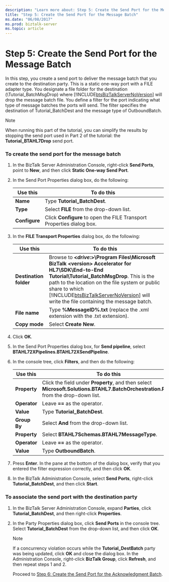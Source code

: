 ```yaml
---
description: "Learn more about: Step 5: Create the Send Port for the Message Batch"
title: "Step 5: Create the Send Port for the Message Batch"
ms.date: "06/08/2017"
ms.prod: biztalk-server
ms.topic: article
---
```

# Step 5: Create the Send Port for the Message Batch
In this step, you create a send port to deliver the message batch that you create to the destination party. This is a static one-way port with a FILE adapter type. You designate a file folder for the destination (\Tutorial_BatchMsgDrop) where [!INCLUDE[btsBizTalkServerNoVersion](../../includes/btsbiztalkservernoversion-md.md)] will drop the message batch file. You define a filter for the port indicating what type of message batches the ports will send. The filter specifies the destination of Tutorial_BatchDest and the message type of OutboundBatch.  

> [!NOTE]
>  When running this part of the tutorial, you can simplify the results by stopping the send port used in Part 2 of the tutorial: the **Tutorial_BTAHL7Drop** send port.  

### To create the send port for the message batch  

1. In the BizTalk Server Administration Console, right-click **Send Ports**, point to **New**, and then click **Static One-way Send Port**.  

2. In the Send Port Properties dialog box, do the following:  


   |   Use this    |                              To do this                               |
   |---------------|-----------------------------------------------------------------------|
   |   **Name**    |                     Type **Tutorial_BatchDest**.                      |
   |   **Type**    |               Select **FILE** from the drop-down list.                |
   | **Configure** | Click **Configure** to open the FILE Transport Properties dialog box. |


3. In the **FILE Transport Properties** dialog box, do the following:  


   |        Use this        |                                                                                                                                                                           To do this                                                                                                                                                                            |
   |------------------------|-----------------------------------------------------------------------------------------------------------------------------------------------------------------------------------------------------------------------------------------------------------------------------------------------------------------------------------------------------------------|
   | **Destination folder** | Browse to **\<*drive*:\>\Program Files\Microsoft  BizTalk \<version\> Accelerator for HL7\SDK\End-to-End Tutorial\Tutorial_BatchMsgDrop**. This is the path to the location on the file system or public share to which [!INCLUDE[btsBizTalkServerNoVersion](../../includes/btsbiztalkservernoversion-md.md)] will write the file containing the message batch. |
   |     **File name**      |                                                                                                                                         Type **%MessageID%.txt** (replace the .xml extension with the .txt extension).                                                                                                                                          |
   |     **Copy mode**      |                                                                                                                                                                     Select **Create New**.                                                                                                                                                                      |


4. Click **OK**.  

5. In the Send Port Properties dialog box, for **Send pipeline**, select **BTAHL72XPipelines.BTAHL72XSendPipeline**.  

6. In the console tree, click **Filters**, and then do the following:  


   |   Use this   |                                                              To do this                                                              |
   |--------------|--------------------------------------------------------------------------------------------------------------------------------------|
   | **Property** | Click the field under **Property**, and then select **Microsoft.Solutions.BTAHL7.BatchOrchestration.Party** from the drop-down list. |
   | **Operator** |                                                    Leave **==** as the operator.                                                     |
   |  **Value**   |                                                     Type **Tutorial_BatchDest**.                                                     |
   | **Group By** |                                               Select **And** from the drop-down list.                                                |
   | **Property** |                                             Select **BTAHL7Schemas.BTAHL7MessageType**.                                              |
   | **Operator** |                                                    Leave **==** as the operator.                                                     |
   |  **Value**   |                                                       Type **OutboundBatch**.                                                        |


7. Press **Enter**. In the pane at the bottom of the dialog box, verify that you entered the filter expression correctly, and then click **OK**.  

8. In the BizTalk Administration Console, select **Send Ports**, right-click **Tutorial_BatchDest**, and then click **Start**.  

### To associate the send port with the destination party  

1. In the BizTalk Server Administration Console, expand **Parties**, click **Tutorial_BatchDest**, and then right-click **Properties**.  

2. In the Party Properties dialog box, click  **Send Ports** in the console tree.  Select **Tutorial_BatchDest** from the drop-down list, and then click **OK**.  

   > [!NOTE]
   >  If a concurrency violation occurs while the **Tutorial_DestBatch** party was being updated, click **OK** and close the dialog box. In the Administration Console, right-click **BizTalk Group**, click **Refresh**, and then repeat steps 1 and 2.  

   Proceed to [Step 6: Create the Send Port for the Acknowledgment Batch](../../adapters-and-accelerators/accelerator-hl7/step-6-create-the-send-port-for-the-acknowledgment-batch.md).

